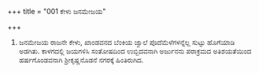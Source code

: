 +++
title = "001 ಕೇಳು ಜನಮೇಜಯ"

+++
1. ಜನಮೇಜಯ ರಾಜನೇ ಕೇಳು, ಖಾಂಡವನದ ಬೆಂಕಿಯ ಜ್ವಾಲೆ ಪೊದೆಮೆಳೆಗಳನ್ನೆಲ್ಲ ಸುಟ್ಟು ಹೊಗೆಯಾಡಿ ಅಡಗಿತು. ಕಾಳಗದಲ್ಲಿ ಜಯಗಳಿಸಿ ಸಂತೋಷದಿಂದ ಉಬ್ಬಿದವನಾಗಿ ಅರ್ಜುನನು ಪರಾಕ್ರಮದ ಅತಿಶಯತೆಯಿಂದ ಹರ್ಷಗೊಂಡವನಾಗಿ ಶ್ರೀಕೃಷ್ಣನೊಡನೆ ನಗರಕ್ಕೆ ಹಿಂತಿರುಗಿದ.
